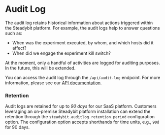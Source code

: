 # Audit Log

The audit log retains historical information about actions triggered within the Steadybit platform. For example, the audit logs help to answer questions such as:

* When was the experiment executed, by whom, and which hosts did it affect?
* When did we engage the experiment kill switch?

At the moment, only a handful of activities are logged for auditing purposes. In the future, this will be extended.

You can access the audit log through the `/api/audit-log` endpoint. For more information, please see our [API documentation](https://platform.steadybit.com/api/swagger/swagger-ui/index.html?configUrl=/api/spec/swagger-config#/Audit%20Log).

### Retention

Audit logs are retained for up to _90 days_ for our SaaS platform. Customers leveraging an on-premise Steadybit platform installation can extend the retention through the `steadybit.auditlog.retention.period` configuration option. The configuration option accepts shorthands for time units, e.g., `90d` for 90 days.

